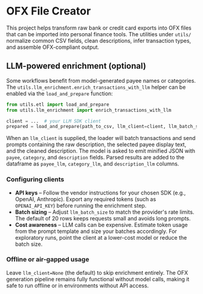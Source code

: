 # OFX File Creator

This project helps transform raw bank or credit card exports into OFX files that can be
imported into personal finance tools. The utilities under `utils/` normalize common CSV
fields, clean descriptions, infer transaction types, and assemble OFX-compliant output.

## LLM-powered enrichment (optional)

Some workflows benefit from model-generated payee names or categories. The
`utils.llm_enrichment.enrich_transactions_with_llm` helper can be enabled via the
`load_and_prepare` function:

```python
from utils.etl import load_and_prepare
from utils.llm_enrichment import enrich_transactions_with_llm

client = ...  # your LLM SDK client
prepared = load_and_prepare(path_to_csv, llm_client=client, llm_batch_size=10)
```

When an `llm_client` is supplied, the loader will batch transactions and send prompts
containing the raw description, the selected payee display text, and the cleaned
description. The model is asked to emit minified JSON with `payee`, `category`, and
`description` fields. Parsed results are added to the dataframe as `payee_llm`,
`category_llm`, and `description_llm` columns.

### Configuring clients

* **API keys** – Follow the vendor instructions for your chosen SDK (e.g., OpenAI,
  Anthropic). Export any required tokens (such as `OPENAI_API_KEY`) before running the
  enrichment step.
* **Batch sizing** – Adjust `llm_batch_size` to match the provider's rate limits. The
  default of 20 rows keeps requests small and avoids long prompts.
* **Cost awareness** – LLM calls can be expensive. Estimate token usage from the
  prompt template and size your batches accordingly. For exploratory runs, point the
  client at a lower-cost model or reduce the batch size.

### Offline or air-gapped usage

Leave `llm_client=None` (the default) to skip enrichment entirely. The OFX generation
pipeline remains fully functional without model calls, making it safe to run offline or
in environments without API access.

